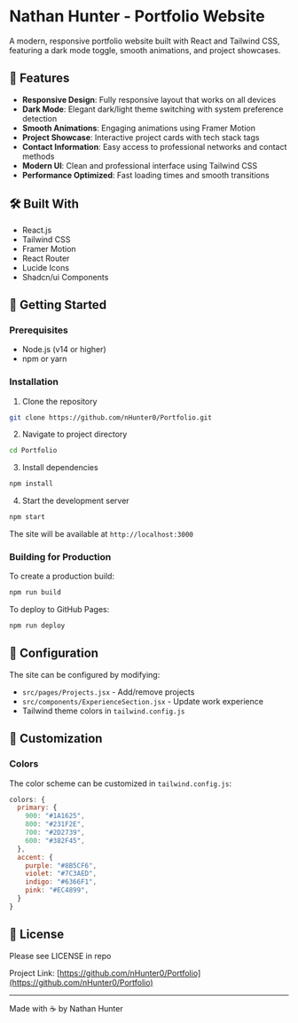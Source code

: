 # Nathan Hunter - Portfolio Website

A modern, responsive portfolio website built with React and Tailwind CSS, featuring a dark mode toggle, smooth animations, and project showcases.

## 🌟 Features

- **Responsive Design**: Fully responsive layout that works on all devices
- **Dark Mode**: Elegant dark/light theme switching with system preference detection
- **Smooth Animations**: Engaging animations using Framer Motion
- **Project Showcase**: Interactive project cards with tech stack tags
- **Contact Information**: Easy access to professional networks and contact methods
- **Modern UI**: Clean and professional interface using Tailwind CSS
- **Performance Optimized**: Fast loading times and smooth transitions

## 🛠️ Built With

- React.js
- Tailwind CSS
- Framer Motion
- React Router
- Lucide Icons
- Shadcn/ui Components

## 🚀 Getting Started

### Prerequisites

- Node.js (v14 or higher)
- npm or yarn

### Installation

1. Clone the repository
```bash
git clone https://github.com/nHunter0/Portfolio.git
```

2. Navigate to project directory
```bash
cd Portfolio
```

3. Install dependencies
```bash
npm install
```

4. Start the development server
```bash
npm start
```

The site will be available at `http://localhost:3000`

### Building for Production

To create a production build:
```bash
npm run build
```

To deploy to GitHub Pages:
```bash
npm run deploy
```

## 🔧 Configuration

The site can be configured by modifying:
- `src/pages/Projects.jsx` - Add/remove projects
- `src/components/ExperienceSection.jsx` - Update work experience
- Tailwind theme colors in `tailwind.config.js`

## 🎨 Customization

### Colors
The color scheme can be customized in `tailwind.config.js`:
```javascript
colors: {
  primary: {
    900: "#1A1625",
    800: "#231F2E",
    700: "#2D2739",
    600: "#382F45",
  },
  accent: {
    purple: "#8B5CF6",
    violet: "#7C3AED",
    indigo: "#6366F1",
    pink: "#EC4899",
  }
}
```

## 📄 License

Please see LICENSE in repo

Project Link: [https://github.com/nHunter0/Portfolio](https://github.com/nHunter0/Portfolio)

---

Made with ☕ by Nathan Hunter
